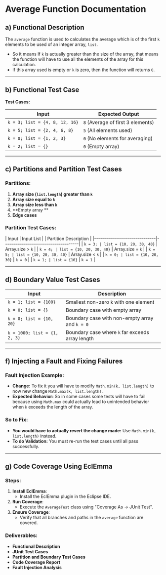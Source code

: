 # Average Function Documentation

## a) Functional Description 
The `average` function is used to calculates the average which is of the first `k` elements to be used of an integer array, `list`. 
- So it means If `k` is actually greater than the size of the array, that means the function will have to use all the elements of the array for this calculation. 
- If this array used is empty or `k` is zero, then the function will returns `0`.

---

## b) Functional Test Case 
**Test Cases:**

| Input                         | Expected Output |
|-------------------------------|-----------------|
| `k = 3; list = {4, 8, 12, 16}` | `8` (Average of first 3 elements) |
| `k = 5; list = {2, 4, 6, 8}`   | `5` (All elements used)        |
| `k = 0; list = {1, 2, 3}`      | `0` (No elements for averaging)          |
| `k = 2; list = {}`             | `0` (Empty array)             |

---

## c) Partitions and Partition Test Cases
### Partitions:
1. **Array size (`list.length`) greater than `k`**
2. **Array size equal to `k`**
3. **Array size less than `k`**
4. **Empty array **
5. **Edge cases**

### Partition Test Cases:
| Input   | Input List       |               | Partition Description               |
|-------------------------------|--------------------------------------|
| `k = 3; | list = {10, 20, 30, 40}` | Array.size > `k`                    |
| `k = 4; | list = {10, 20, 30, 40}` | Array.size = `k`                    |
| `k = 5; | list = {10, 20, 30, 40}` | Array.size < `k`                    |
| `k = 0; | list = {10, 20, 30}`      | `k = 0`                             |
| `k = 1; | list = {10}`              | `k = 1`                             |

---

## d) Boundary Value Test Cases 
| Input                         | Description                                              |
|-------------------------------|----------------------------------------------------------|
| `k = 1; list = {100}`         | Smallest non-zero `k` with one element                   |
| `k = 0; list = {}`            | Boundary case with empty array                           |
| `k = 0; list = {10, 20}`      | Boundary case with non-empty array and `k = 0`           |
| `k = 1000; list = {1, 2, 3}`  | Boundary case where `k` far exceeds array length         |

---

## f) Injecting a Fault and Fixing Failures 
### Fault Injection Example:
- **Change:** To fix it you will have to modify `Math.min(k, list.length)` to now new change `Math.max(k, list.length)`.
- **Expected Behavior:** So in some cases some tests will have to fail because using `Math.max` could actually lead to unintended behavior when `k` exceeds the length of the array.

### So to Fix:
- **You would have to actually revert the change made:** Use `Math.min(k, list.length)` instead.
- **To do Validation:** You must re-run the test cases until all pass successfully.

---

## g) Code Coverage Using EclEmma 
### Steps:
1. **Install EclEmma**:
   - Install the EclEmma plugin in the Eclipse IDE.
2. **Run Coverage**:
   - Execute the `AverageTest` class using "Coverage As -> JUnit Test".
3. **Ensure Coverage**:
   - Verify that all branches and paths in the `average` function are covered.

### Deliverables:
- **Functional Description**
- **JUnit Test Cases**
- **Partition and Boundary Test Cases**
- **Code Coverage Report**
- **Fault Injection Analysis**
